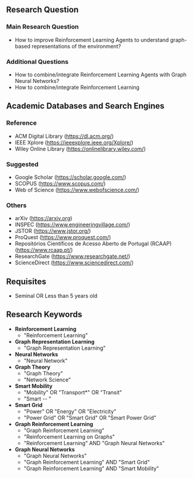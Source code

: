 ## Research Question

### Main Research Question

* How to improve Reinforcement Learning Agents to understand graph-based representations of the environment?


### Additional Questions

* How to combine/integrate Reinforcement Learning Agents with Graph Neural Networks?
* How to combine/integrate Reinforcement Learning

  
## Academic Databases and Search Engines

### Reference

* ACM Digital Library (https://dl.acm.org/)
* IEEE Xplore (https://ieeexplore.ieee.org/Xplore/)
* Wiley Online Library (https://onlinelibrary.wiley.com/)
  
### Suggested

* Google Scholar (https://scholar.google.com/)
* SCOPUS (https://www.scopus.com/)
* Web of Science (https://www.webofscience.com/)

### Others

* arXiv (https://arxiv.org)
* INSPEC (https://www.engineeringvillage.com/)
* JSTOR (https://www.jstor.org/)
* ProQuest (https://www.proquest.com/)
* Repositórios Científicos de Acesso Aberto de Portugal (RCAAP) (https://www.rcaap.pt/)
* ResearchGate (https://www.researchgate.net/)
* ScienceDirect (https://www.sciencedirect.com/)


## Requisites

* Seminal OR Less than 5 years old
  
## Research Keywords

* **Reinforcement Learning**
	- "Reinforcement Learning"
* **Graph Representation Learning**
	- "Graph Representation Learning"
* **Neural Networks**
	- "Neural Network"
* **Graph Theory**
	- "Graph Theory"
	- "Network Science"
* **Smart Mobility**
	- "Mobility" OR "Transport*" OR "Transit"
	- "Smart -- "
* **Smart Grid**
	- "Power" OR "Energy" OR "Electricity"
	- "Power Grid" OR "Smart Grid" OR "Smart Power Grid"
* **Graph Reinforcement Learning**
	- "Graph Reinforcement Learning"
	- "Reinforcement Learning on Graphs"
	- "Reinforcement Learning" AND "Graph Neural Networks"
* **Graph Neural Networks**
	- "Graph Neural Networks"
	* "Graph Reinforcement Learning" AND "Smart Grid"
	* "Graph Reinforcement Learning" AND "Smart Mobility"